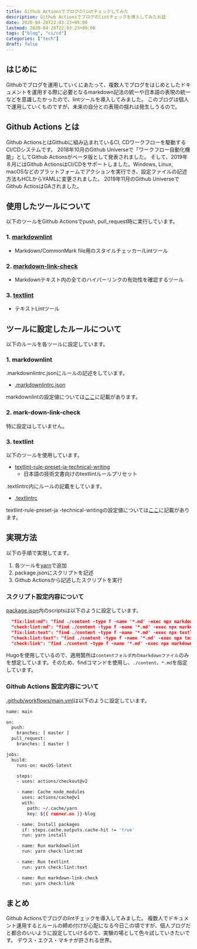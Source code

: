 ```yaml
---
title: Github Actionsでブログのlintチェックしてみた
description: Github Actionsでブログのlintチェックを導入してみたお話
date: 2020-04-28T22:03:23+09:00
lastmod: 2020-04-28T22:03:23+09:00
tags: ["blog", "ci/cd"]
categories: ["tech"]
draft: false
---
```


## はじめに

Githubでブログを運用していくにあたって、複数人でブログをはじめとしたドキュメントを運用する際に必要となるmarkdown記法の統一や日本語の表現の統一などを意識したかったので、lintツールを導入してみました。
このブログは個人で運用していくものですが、未来の自分との表現の揺れは発生しうるので。

## Github Actions とは

Github ActionsとはGithubに組み込まれているCI, CDワークフローを駆動するCI/CDシステムです。
2018年10月のGithub Universeで「ワークフロー自動化機能」としてGithub Actionsがベータ版として発表されました。
そして、2019年８月にはGithub ActionsはCI/CDをサポートしました。Windows, Linux, macOSなどのプラットフォームでアクションを実行でき、設定ファイルの記述方法もHCLからYAMLに変更されました。
2019年11月のGithub UniverseでGithub ActiosはGAされました。

## 使用したツールについて

以下のツールをGithub Actionsでpush, pull_request時に実行しています。

### 1. [markdownlint](https://github.com/DavidAnson/markdownlint)

* Markdown/CommonMark file用のスタイルチェッカー/Lintツール

### 2. [markdown-link-check](https://github.com/tcort/markdown-link-check)

* Markdownテキスト内の全てのハイパーリンクの有効性を確認するツール

### 3. [textlint](https://github.com/textlint/textlint)

* テキストLintツール

## ツールに設定したルールについて

以下のルールを各ツールに設定しています。

### 1. markdownlint

.markdownlintrc.jsonにルールの記述をしています。

* [.markdownlintrc.json](https://github.com/grimoh/blog/blob/master/.markdownlintrc.json)

markdownlintの設定値については[ここ](https://github.com/DavidAnson/markdownlint/blob/master/doc/Rules.md)に記載があります。

### 2. mark-down-link-check

特に設定はしていません。

### 3. textlint

以下のツールを使用しています。

* [textlint-rule-preset-ja-technical-writing](https://github.com/textlint-ja/textlint-rule-preset-ja-technical-writing)
  * 日本語の技術文書向けのtextlintルールプリセット

.textlintrc内にルールの記載をしています。

* [.textlintrc](https://github.com/grimoh/blog/blob/master/.textlintrc)

textlint-rule-preset-ja -technical-writingの設定値については[ここ](https://github.com/textlint-ja/textlint-rule-preset-ja-technical-writing#%E3%83%AB%E3%83%BC%E3%83%AB%E4%B8%80%E8%A6%A7)に記載があります。

## 実現方法

以下の手順で実現してます。

1. 各ツールを[yarn](https://classic.yarnpkg.com/en)で追加
1. package.jsonにスクリプトを記述
1. Github Actionsから記述したスクリプトを実行

### スクリプト設定内容について

[package.json](https://github.com/grimoh/blog/blob/master/package.json)内のscriptsは以下のように設定しています。

```json
  "fix:lint:md": "find ./content -type f -name '*.md' -exec npx markdownlint --config .markdownlintrc.json --fix {} \\;",
  "check:lint:md": "find ./content -type f -name '*.md' -exec npx markdownlint --config .markdownlintrc.json {} \\;",
  "fix:lint:text": "find ./content -type f -name '*.md' -exec npx textlint --fix {} \\;",
  "check:lint:text": "find ./content -type f -name '*.md' -exec npx textlint {} \\;",
  "check:link": "find ./content -type f -name '*.md' -exec npx markdown-link-check {} \\;"
```

Hugoを使用しているので、適用箇所は`contentフォルダ内のmarkdownファイル`のみを想定しています。そのため、findコマンドを使用し、`./content`、`*.md`を指定しています。

### Github Actions 設定内容について

[.github/workflows/main.yml](https://github.com/grimoh/blog/blob/master/.github/workflows/main.yml)は以下のように設定しています。

```sh
name: main

on:
  push:
    branches: [ master ]
  pull_request:
    branches: [ master ]

jobs:
  build:
    runs-on: macOS-latest

    steps:
    - uses: actions/checkout@v2

    - name: Cache node_modules
      uses: actions/cache@v1
      with:
        path: ~/.cache/yarn
        key: ${{ runner.os }}-blog

    - name: Install packages
      if: steps.cache.outputs.cache-hit != 'true'
      run: yarn install

    - name: Run markdownlint
      run: yarn check:lint:md

    - name: Run textlint
      run: yarn check:lint:text

    - name: Run markdown-link-check
      run: yarn check:link
```

## まとめ

Github Actionsでブログのlintチェックを導入してみました。
複数人でドキュメント運用するとルールの締め付けが心配になる今日この頃ですが、個人ブログだと都合のいいように設定していけるので、実験の場として色々試していきたいです。
デウス・エクス・マキナが許される世界。
